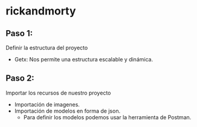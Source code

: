 # rickandmorty

## Paso 1: 

Definir la estructura del proyecto

- Getx: Nos permite una estructura escalable y dinámica.

## Paso 2:

Importar los recursos de nuestro proyecto

- Importación de imagenes.
- Importación de modelos en forma de json. 
    - Para definir los modelos podemos usar la herramienta de Postman.


